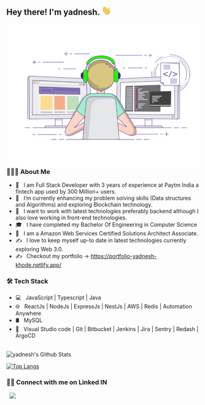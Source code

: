<h2> Hey there! I'm yadnesh. <img src="http://raw.githubusercontent.com/yadneshkhode/hi.gif/master/Hi.gif" width="25"></h2>
<img align="right" alt="GIF" src="https://raw.githubusercontent.com/yadneshkhode/codingGIF/master/codingGIF.gif" width="500"/>

<h3> 👨🏻‍💻 About Me </h3>

- 💼 &nbsp; I am Full Stack Developer with 3 years of experience at Paytm India a fintech app used by 300 Million+ users.
- 🔭 &nbsp; I’m currently enhancing my problem solving skills (Data structures and Algorithms) and exploring Blockchain technology.
- 🤔 &nbsp; I want to work with latest technologies preferably backend although I also love working in front-end technologies.
- 🎓 &nbsp; I have completed my Bachelor Of Engineering in Computer Science
- 🌱 &nbsp; I am a Amazon Web Services Certified Solutions Architect Associate. 
- ✍️ &nbsp; I love to keep myself up-to date in latest technologies currently exploring Web 3.0.
- ✍️ &nbsp; Checkout my portfolio -> https://portfolio-yadnesh-khode.netlify.app/


<h3>🛠 Tech Stack</h3>

- 💻 &nbsp; JavaScript | Typescript | Java  
- 🌐 &nbsp; ReactJs | NodeJs | ExpressJs | NestJs | AWS | Redis | Automation Anywhere
- 🛢 &nbsp; MySQL
- 🔧 &nbsp; Visual Studio code | Git | Bitbucket | Jenkins | Jira | Sentry | Redash | ArgoCD

<br>

<img align="center" src="https://github-readme-stats.vercel.app/api?username=yadneshkhode&include_all_commits=true&hide=contribs,prs,issues&show_icons=true&line_height=20&title_color=7A7ADB&icon_color=2234AE&text_color=D3D3D3&bg_color=0,000000,130F40" alt="yadnesh's Github Stats">

</br>

[![Top Langs](https://github-readme-stats.vercel.app/api/top-langs/?username=yadneshkhode&layout=compact&text_color=daf7dc&bg_color=151515)](https://github.com/yadneshkhode/github-readme-stats)


<h3> 🤝🏻 Connect with me on Linked IN </h3> 
 &nbsp; <a href="https://www.linkedin.com/in/yadnesh-khode/" target="_blank" rel="noopener noreferrer"><img src="https://img.icons8.com/plasticine/100/000000/linkedin.png" width="50" /></a>
